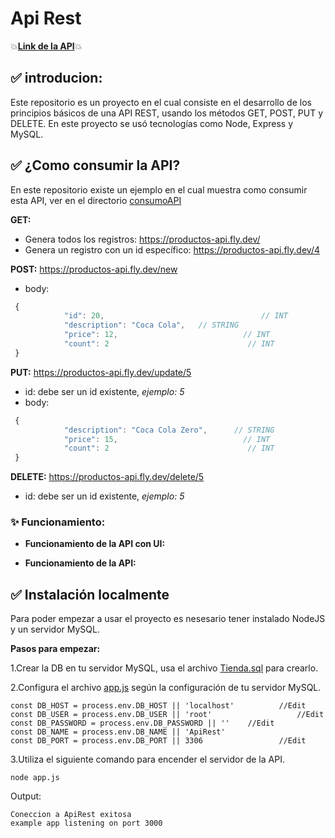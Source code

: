 # Api Rest  
💥[**Link de la API**](https://productos-api.fly.dev/ "**Link de la API**")💥

## ✅ introducion:
Este repositorio es un proyecto en el cual consiste en el desarrollo de los principios básicos de una API REST, usando los métodos GET,  POST, PUT y DELETE. En este proyecto se usó tecnologías como Node, Express y MySQL.

## ✅ ¿Como consumir la API?
En este repositorio existe un ejemplo en el cual muestra como consumir esta API, ver en el directorio [consumoAPI](https://github.com/eider404/Api_Rest/tree/main/consumoAPI "consumoAPI")

**GET:**
- Genera todos los registros:  https://productos-api.fly.dev/
- Genera un registro con un id específico: https://productos-api.fly.dev/4

**POST:** https://productos-api.fly.dev/new
- body: 
```javascript
 {
            "id": 20,									// INT
            "description": "Coca Cola",	  // STRING
            "price": 12,							// INT
            "count": 2								 // INT
 }
```

**PUT:** https://productos-api.fly.dev/update/5
- id: debe ser un id existente, *ejemplo: 5*
- body: 
```javascript
 {
            "description": "Coca Cola Zero",	  // STRING
            "price": 15,							// INT
            "count": 2								 // INT
 }
```

**DELETE:** https://productos-api.fly.dev/delete/5
- id: debe ser un id existente, *ejemplo: 5*

### ✨ Funcionamiento:
- **Funcionamiento de la API con UI:**


- **Funcionamiento de la API:**


## ✅ Instalación localmente
Para poder empezar a usar el proyecto es nesesario tener instalado NodeJS y un servidor MySQL.

**Pasos para empezar:**

1.Crear la DB en tu servidor MySQL, usa el archivo [Tienda.sql](https://github.com/eider404/Api_Rest/blob/main/Tienda.sql "Tienda.sql") para crearlo.

2.Configura el archivo [app.js](https://github.com/eider404/Api_Rest/blob/main/app.js "app.js") según la configuración  de tu servidor MySQL.

    const DB_HOST = process.env.DB_HOST || 'localhost'			//Edit
    const DB_USER = process.env.DB_USER || 'root'					//Edit
    const DB_PASSWORD = process.env.DB_PASSWORD || ''	 //Edit
    const DB_NAME = process.env.DB_NAME || 'ApiRest'
    const DB_PORT = process.env.DB_PORT || 3306					//Edit


3.Utiliza el siguiente comando para encender el servidor de la API.

    node app.js

Output:

    Coneccion a ApiRest exitosa 
    example app listening on port 3000

